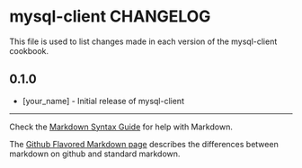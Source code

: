 mysql-client CHANGELOG
======================

This file is used to list changes made in each version of the mysql-client cookbook.

0.1.0
-----
- [your_name] - Initial release of mysql-client

- - -
Check the [Markdown Syntax Guide](http://daringfireball.net/projects/markdown/syntax) for help with Markdown.

The [Github Flavored Markdown page](http://github.github.com/github-flavored-markdown/) describes the differences between markdown on github and standard markdown.
